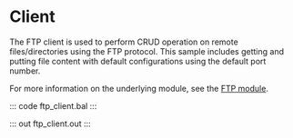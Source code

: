 # Client

The FTP client is used to perform CRUD operation on remote files/directories
using the FTP protocol. This sample includes getting and putting file
content with default configurations using the default port number.

For more information on the underlying module, 
see the [FTP module](https://lib.ballerina.io/ballerina/ftp/latest).

::: code ftp_client.bal :::

::: out ftp_client.out :::
